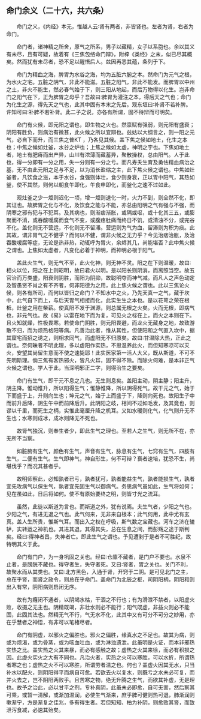## 命门余义（二十六，共六条）


&emsp;&emsp;命门之义，《内经》本无，惟越人云∶肾有两者，非皆肾也。左者为肾，右者为命门。

&emsp;&emsp;命门者，诸神精之所舍，原气之所系，男子以藏精，女子以系胞也。余以其义有未尽，且有可疑，故着有《三焦包络命门辩》，附梓《类经》之末，似已尽其概矣。然而犹有未尽者，恐不足以醒悟后人。兹因再悉其蕴，条列于下。

&emsp;&emsp;命门为精血之海，脾胃为水谷之海，均为五脏六腑之本。然命门为元气之根，为水火之宅。五脏之阴气，非此不能滋。五脏之阳气，非此不能发。而脾胃以中州之土，非火不能生，然必春气始于下，则三阳从地起，而后万物得以化生。岂非命门之阳气在下，正为脾胃之母乎？吾故曰∶脾胃为灌注之本，得后天之气也；命门为化生之源，得先天之气也，此其中固有本末之先后。观东垣曰∶补肾不若补脾。许知可曰∶补脾不若补肾。此二子之说，亦各有所谓，固不待辩而可明矣。

&emsp;&emsp;命门有火候，即元阳之谓也，即生物之火也。然禀赋有强弱，则元阳有盛衰；阴阳有胜负，则病治有微甚，此火候之所以宜辩也。兹姑以大纲言之，则一阳之元气，必自下而升，而三焦之普KT ，乃各见其候。盖下焦之候如地土，化生之本也；中焦之候如灶釜，水谷之炉也；上焦之候如太虚，神明之宇也。下焦如地土者，地土有肥瘠而出产异，山川有浓薄而藏蓄异，聚散操权，总由阳气。人于此也，得一分即有一分之用，失一分则有一分之亏。而凡寿夭生育及勇怯精血病治之基，无不由此元阳之足与不足，以为消长盈缩之主，此下焦火候之谓也。中焦如灶釜者，凡饮食之滋，本于水谷，食强则体壮，食少则身衰，正以胃中阳气，其热如釜，使不其然，则何以朝食午即化，午食申即化，而釜化之速不过如此。

&emsp;&emsp;观灶釜之少一炬则迟化一顷，增一炬则速化一时，火力不到，则全然不化，即其证也。故脾胃之化与不化，及饮食之能与不能，亦总由阳明之气有强与不强，而阴寒之邪有犯与不犯耳。及其病也，则渐痞渐胀，或隔或呕，或十化其三五，或膨聚而不消，或吞酸嗳腐而食气不变，或腹疼肚痛而终日不饥，或清浊不分，或完谷不化。盖化则无不营运，不化则无不留滞。营运则为气为血，留滞则为积为痰。此其故，谓非胃气之不健乎？而何以不健，谓非火候之无力乎？今见治痞治胀，及治吞酸嗳腐等症，无论是热非热，动辄呼为胃火，余烬其几，尚能堪否？此中焦火候之谓也。上焦如太虚者，凡变化必着于神明，而神明必根于阳气。

&emsp;&emsp;盖此火生气，则无气不至，此火化神，则无神不灵。阳之在下则温暖，故曰∶相火以位，阳之在上则昭明，故曰君火以明。是以阳长则阴消，而离照当空。故五官治而万类盛，阳衰则阴胜，而阳为阴抑，故聪明夺而神气减。而凡人之声色动定及智愚贤不肖之有不齐者，何非阳德为之用，此上焦火候之谓也。此以三焦论火候，则各有所司，而何以皆归之命门？不知水中之火，乃先天真一之气，藏于坎中，此气自下而上，与后天胃气相接而化，此实生生之本也。是以花萼之荣在根柢，灶釜之用在柴薪。使真阳不发于渊源，则总属无根之火矣。火而无根，即病气也，非元气也。故《易》以雷在地下而为复，可见火之标在上，而火之本则在下。且火知就燥，性极畏寒。若使命门阴胜，则元阳畏避，而龙火无藏身之地，故致游散不归，而为烦热格阳等病。凡善治此者，惟从其性，但使阳和之气直入坎中，据其窟宅而招之诱之，则相求同气，而虚阳无不归原矣。故曰∶甘温除大热，正此之谓也。奈何昧者不明此理，多以虚阳作实热，不思温养此火，而但知寒凉可以灭火，安望其尚留生意而不使之速毙耶！此实医家第一活人大义，既从斯道，不可不先明斯理。倘三焦有客热邪火，皆凡火耳，固不得不除。而除火何难，是本非正气火候之谓也。学人于此，当深明邪正二字，则得治生之要矣。

&emsp;&emsp;命门有生气，即干元不息之几也。无生则息矣。盖阳主动，阴主静；阳主升，阴主降。惟动惟升，所以阳得生气；惟静惟降，所以阴得死气。故干元之气，始于下而盛于上，升则向生也；坤元之气，始于上而盛于下，降则向死也。故阳生子中而前升后降，阴生午中而前降后升。此阴阳之岐，相间不过如毛发，及其竟也，则谬以千里，而死生之柄，实惟此毫厘升降之机耳。又如水暖则化气，化气则升无不生也；水寒则成冰，成冰则降无不死也。

&emsp;&emsp;故肾气独沉，则奉生者少，即此生气之理也。至若人之生气，则无所不在，亦无所不当察。

&emsp;&emsp;如脏腑有生气，颜色有生气，声音有生气，脉息有生气，七窍有生气，四肢有生气，二便有生气。生气即神气，神自形生，何不可辩？衰者速培，犹恐不生，尚堪伐乎？而况其甚者乎。

&emsp;&emsp;故明师察此，必知孰者已亏，孰者犹可，孰者能益生气，孰者能损生气，孰者宜先攻病气以保生气，孰者宜先固生气以御病气。务思病气虽如此，生气将如何；见在虽如此，日后将如何。使不有原始要终之明，则皆寸光之流耳。

&emsp;&emsp;虽然，此徒以斯道为言也。而斯道之外，犹有说焉。夫生气者，少阳之气也。少阳之气，有进无退之气也。此气何来，无非来自根本；此气何用，此中尤有玄真。盖人生所贵，惟斯气耳。而出入之权在呼吸，斯气数之宝藏也。河车之济在辘轳，实转运之神机也。其进其退，其得其失，总在生息之间，而彭殇之途于斯判矣。经曰∶得神者昌，失神者亡。即此生气之谓也。予见遭剥于是者不可胜纪，故特明其义于此。

&emsp;&emsp;命门有门户，为一身巩固之关也。经曰∶仓廪不藏者，是门户不要也。水泉不止者，是膀胱不藏也。得守者生，失守者死。又曰∶肾者，胃之关也。关门不利，故聚水而从其类也。又曰∶北方黑色，入通于肾，开窍于二阴。是可见北门之主，总在乎肾，而肾之政令，则总在乎命门。盖命门为北辰之枢，司阴阳柄，阴阳和则出入有常，阴阳病则启闭无序。

&emsp;&emsp;故有为癃闭不通者，以阴竭水枯，干涸之不行也；有为滑泄不禁者，以阳虚火败，收摄之无主也。阴精既竭，非壮水则必不能行；阳气既虚，非益火则必不能固，此固其法也。然精无气不行，气无水不化，此其中又有可分不可分之妙用，亦在乎慧者之神悟，有非可以笔楮尽者。

&emsp;&emsp;命门有阴虚，以邪火之偏胜也。邪火之偏胜，缘真水之不足也。故其为病，则或为烦渴，或为骨蒸，或为咳血吐血，或为淋浊遗泄。此虽明是火证，而本非邪热实热之比。盖实热之火其来暴，而必有感触之故；虚热之火其来徐，而必有积损之因。此虚火实火之大有不同也。凡治火者，实热之火可以寒胜，可以水折，所谓热者寒之也；虚热之火不可以寒胜，所谓劳者温之也。何也？盖虚火因其无水，只当补水以配火，则阴阳得平而病自可愈。若欲去火以复水，则既亏之水未必可复，而并火去之，岂不阴阳两败乎。且苦寒之物，绝无升腾之生气，而欲其补虚，无是理也。故予之治此，必以甘平之剂，专补真阴，此虽未必即愈，自可无害，然后察其可乘，或暂一清解，或渐加温润，必使生气渐来，庶乎脾可健则热可退，肺渐润则嗽渐宁，方是渐复之佳兆，多有得生者。若但知知、柏为补阴，则愈败其肾，而致泄泻食减，必速其殆矣。

